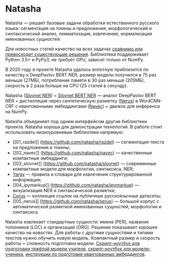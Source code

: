 # Natasha

Natasha — решает базовые задачи обработки естественного русского языка: сегментация на токены и предложения, морфологический и синтаксический анализ, лемматизация, извлечение, нормализация именованных сущностей.

 Для новостных статей качество на всех задачах [сравнимо или превосходит существующие решения](https://github.com/natasha/natasha#evaluation). Библиотека поддерживает Python 3.5+ и PyPy3, не требует GPU, зависит только от NumPy.

В 2020 году в проекте Natasha удалось вплотную приблизится по качеству к DeepPavlov BERT NER, размер модели получился в 75 раз меньше (27МБ), потребление памяти в 30 раз меньше (205МБ), скорость в 2 раза больше на CPU (25 статей в секунду).

Natasha ([Slovnet NER](https://github.com/natasha/slovnet#ner)) = [Slovnet BERT NER](https://github.com/natasha/slovnet/blob/master/scripts/02_bert_ner/main.ipynb) — аналог DeepPavlov BERT NER + дистилляция через синтетическую разметку ([Nerus](https://github.com/natasha/nerus)) в WordCNN-CRF c квантованными эмбеддингами ([Navec](https://github.com/natasha/navec)) + движок для инференса на NumPy.

Natasha объединяет под одним интерфейсом другие библиотеки проекта. Natasha хороша для демонстрации технологий. В работе стоит использовать низкоуровневые библиотеки напрямую:

-   [[01_razdel]] (https://github.com/natasha/razdel) — сегментация текста на предложения и токены;
-   [[02_navec]] (https://github.com/natasha/navec) — качественные компактные эмбеддинги;
-   [[03_slovnet]] (https://github.com/natasha/slovnet) — современные компактные модели для морфологии, синтаксиса, NER;
-   [Yargy](https://github.com/natasha/yargy) — правила и словари для извлечения структурированной информации;
-   [[04_ipymarkup]] (https://github.com/natasha/ipymarkup) — визуализация NER и синтаксической разметки;
-   [Corus](https://github.com/natasha/corus) — коллекция ссылок на публичные русскоязычные датасеты;
-   [[05_nerus]] (https://github.com/natasha/nerus) — большой корпус с автоматической разметкой именованных сущностей, морфологии и синтаксиса.

Natasha извлекает стандартные сущности: имена (PER), названия топонимов (LOC) и организаций (ORG). Решение показывает хорошее качество на новостях. 
Для работы с другими сущностями и типами текстов нужно обучить новую модель.  Компактный размер и скорость работы =  сложность подготовки модели. [Скрипт-ноутбук для подготовки тяжёлой модели учителя](https://github.com/natasha/slovnet/blob/master/scripts/02_bert_ner/main.ipynb), [скрипт-ноутбук для модели-ученика](https://github.com/natasha/slovnet/blob/master/scripts/05_ner/main.ipynb), [инструкции по подготовке квантованных эмбеддингов](https://github.com/natasha/navec#development).
